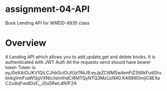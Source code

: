 # assignment-04-API
Book Lending API for WMDD-4935 class


# Overview
A Lending API which allows you to add,update,get and delete books.
It is authenticated with JWT Auth
All the requests send should have bearer token
Token is:
eyJ0eXAiOiJKV1QiLCJhbGciOiJIUzI1NiJ9.eyJpZCI6MSwibmFtZSI6IkFudGhvbnkgVmFsaWQgVXNlciIsImlhdCI6MTQyNTQ3MzUzNX0.KA68l60mjiC8EXaC2odnjFwdIDxE__iDu5RwLdN1F2A